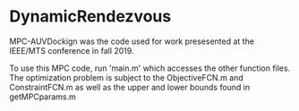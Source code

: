 # DynamicRendezvous

MPC-AUVDockign was the code used for work presesented at the IEEE/MTS conference in fall 2019. 

To use this MPC code, run 'main.m' which accesses the other function files. The optimization problem is subject to the ObjectiveFCN.m and ConstraintFCN.m as well as the upper and lower bounds found in getMPCparams.m 
